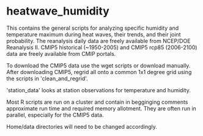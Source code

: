 # heatwave_humidity

This contains the general scripts for analyzing specific humidity and temperature maximum during heat waves, their trends, and their joint probability. The reanalysis daily data are freely available from NCEP/DOE Reanalysis II. CMIP5 historical (~1950-2005) and CMIP5 rcp85 (2006-2100) data are freely available from CMIP portals. 

To download the CMIP5 data use the wget scripts or download manually.
After downloading CMIP5, regrid all onto a common 1x1 degree grid using the scripts in 'clean_and_regrid'.

'station_data' looks at station observations for temperature and humidity.

Most R scripts are run on a cluster and contain in begginging comments approximate run time and required memory allotment. They are often run in parallel, especially for the CMIP5 data.

Home/data directories will need to be changed accordingly.
